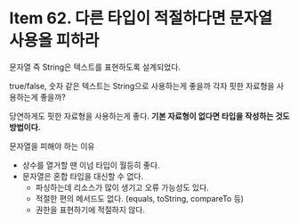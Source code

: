 # Item 62. 다른 타입이 적절하다면 문자열 사용을 피하라

문자열 즉 String은 텍스트를 표현하도록 설계되었다.

true/false, 숫자 같은 텍스트는 String으로 사용하는게 좋을까 각자 핏한 자료형을 사용하는게 좋을까?

당연하게도 핏한 자료형을 사용하는게 좋다. **기본 자료형이 없다면 타입을 작성하는 것도 방법이다.**

문자열을 피해야 하는 이유

- 상수를 열거할 땐 이넘 타입이 월등히 좋다.
- 문자열은 혼합 타입을 대신할 수 없다.
    - 파싱하는데 리소스가 많이 생기고 오류 가능성도 있다.
    - 적절한 편의 메서드도 없다. (equals, toString, compareTo 등)
    - 권한을 표현하기에 적절하지 않다.

